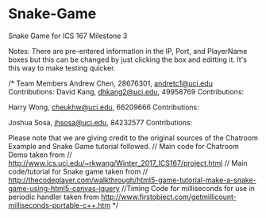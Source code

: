 # Snake-Game
Snake Game for ICS 167 Milestone 3

Notes: There are pre-entered information in the IP, Port, and PlayerName boxes but this can be changed by just clicking the box and editting it. It's this way to make testing quicker.

/* Team Members
Andrew Chen, 28676301, andretc1@uci.edu
Contributions: 
David Kang, dhkang2@uci.edu, 49958769
Contributions: 

Harry Wong, cheukhw@uci.edu, 66209666
Contributions: 

Joshua Sosa, jhsosa@uci.edu, 84232577
Contributions:

Please note that we are giving credit to the original sources of the Chatroom Example and Snake Game tutorial followed.
// Main code for Chatroom Demo taken from 
// http://www.ics.uci.edu/~rkwang/Winter_2017_ICS167/project.html
// Main code/tutorial for Snake game taken from
// http://thecodeplayer.com/walkthrough/html5-game-tutorial-make-a-snake-game-using-html5-canvas-jquery
//Timing Code for milliseconds for use in periodic handler taken from http://www.firstobject.com/getmillicount-milliseconds-portable-c++.htm
*/

